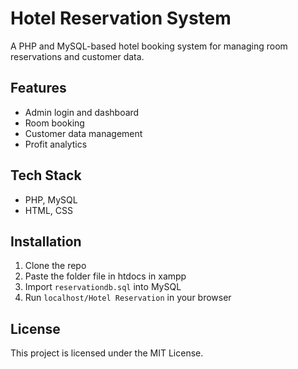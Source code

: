 # Hotel Reservation System

A PHP and MySQL-based hotel booking system for managing room reservations and customer data.

## Features
- Admin login and dashboard
- Room booking 
- Customer data management
- Profit analytics

## Tech Stack
- PHP, MySQL
- HTML, CSS

## Installation
1. Clone the repo
2. Paste the folder file in htdocs in xampp
3. Import `reservationdb.sql` into MySQL
4. Run `localhost/Hotel Reservation` in your browser

## License
This project is licensed under the MIT License.
